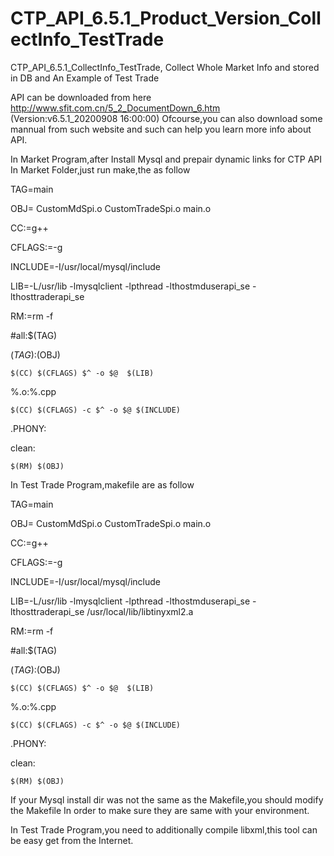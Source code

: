 # CTP_API_6.5.1_Product_Version_CollectInfo_TestTrade
CTP_API_6.5.1_CollectInfo_TestTrade, Collect Whole Market Info and stored in DB and An Example of Test Trade

API can be downloaded from here http://www.sfit.com.cn/5_2_DocumentDown_6.htm (Version:v6.5.1_20200908 16:00:00)
Ofcourse,you can also download some mannual from such website and such can help you learn more info about API.

In Market Program,after Install Mysql and prepair dynamic links for CTP API
In Market Folder,just run make,the as follow 

TAG=main

OBJ= CustomMdSpi.o CustomTradeSpi.o main.o

CC:=g++

CFLAGS:=-g

INCLUDE=-I/usr/local/mysql/include

LIB=-L/usr/lib -lmysqlclient -lpthread -lthostmduserapi_se -lthosttraderapi_se

RM:=rm -f

#all:$(TAG)

$(TAG):$(OBJ)

	$(CC) $(CFLAGS) $^ -o $@  $(LIB) 

%.o:%.cpp

	$(CC) $(CFLAGS) -c $^ -o $@ $(INCLUDE) 

.PHONY:

clean:

	$(RM) $(OBJ)






In Test Trade Program,makefile are as follow

TAG=main

OBJ= CustomMdSpi.o CustomTradeSpi.o  main.o

CC:=g++

CFLAGS:=-g

INCLUDE=-I/usr/local/mysql/include

LIB=-L/usr/lib -lmysqlclient -lpthread -lthostmduserapi_se -lthosttraderapi_se  /usr/local/lib/libtinyxml2.a

RM:=rm -f

#all:$(TAG)

$(TAG):$(OBJ)

	$(CC) $(CFLAGS) $^ -o $@  $(LIB)

%.o:%.cpp

	$(CC) $(CFLAGS) -c $^ -o $@ $(INCLUDE)

.PHONY:

clean:

	$(RM) $(OBJ)



If your Mysql install dir was not the same as the Makefile,you should modify the Makefile In order to make sure they are same with your environment.

In Test Trade Program,you need to additionally compile libxml,this tool can be easy get from the Internet.

